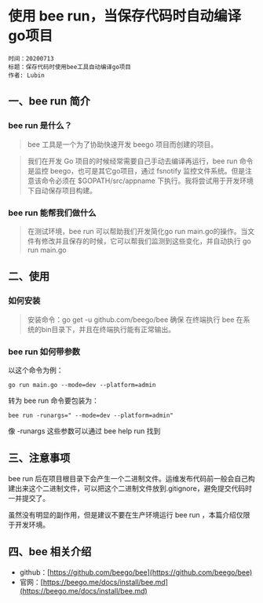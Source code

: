 # 使用 bee run，当保存代码时自动编译go项目

    时间：20200713
    标题：保存代码时使用bee工具自动编译go项目
    作者: Lubin
 
 ## 一、bee run 简介
 
 ### bee run 是什么？
 
> bee 工具是一个为了协助快速开发 beego 项目而创建的项目。

> 我们在开发 Go 项目的时候经常需要自己手动去编译再运行，bee run 命令是监控 beego，也可是其它go项目，通过 fsnotify 监控文件系统。但是注意该命令必须在 $GOPATH/src/appname 下执行。我将尝试用于开发环境下自动保存项目构建。

### bee run 能帮我们做什么

> 在测试环境，bee run 可以帮助我们开发简化go run main.go的操作。当文件有修改并且保存的时候，它可以帮我们监测到这些变化，并自动执行 go run main.go 

## 二、使用

### 如何安装

> 安装命令：go get -u github.com/beego/bee
> 确保 在终端执行 bee 在系统的bin目录下，并且在终端执行能有正常输出。

### bee run 如何带参数

以这个命令为例：

```
go run main.go --mode=dev --platform=admin 
```

转为 bee run 命令要包装为：

```
bee run -runargs=" --mode=dev --platform=admin"
```

像 -runargs 这些参数可以通过 bee help run 找到

## 三、注意事项

bee run 后在项目根目录下会产生一个二进制文件。运维发布代码前一般会自己构建出来这个二进制文件，可以把这个二进制文件放到.gitignore，避免提交代码时一并提交了。

虽然没有明显的副作用，但是建议不要在生产环境运行 bee run ，本篇介绍仅限于开发环境。

## 四、bee 相关介绍

* github：[https://github.com/beego/bee](https://github.com/beego/bee)
* 官网：[https://beego.me/docs/install/bee.md](https://beego.me/docs/install/bee.md)
    
    